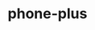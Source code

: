 ---
title: phone-plus
unicode_regular: \ec03
unicode_bold: \ec02
unicode_solid: \ec04
unicode_brand: 
---